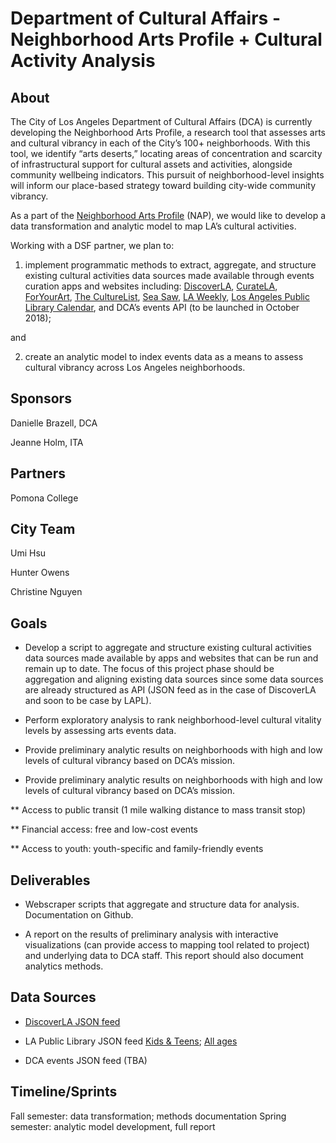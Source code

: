 # Department of Cultural Affairs - Neighborhood Arts Profile + Cultural Activity Analysis

## About

The City of Los Angeles Department of Cultural Affairs (DCA) is currently developing the Neighborhood Arts Profile, a research tool that assesses arts and cultural vibrancy in each of the City’s 100+ neighborhoods. With this tool, we identify “arts deserts,” locating areas of concentration and scarcity of infrastructural support for cultural assets and activities, alongside community wellbeing indicators. This pursuit of neighborhood-level insights will inform our place-based strategy toward building city-wide community vibrancy.

As a part of the [ Neighborhood Arts Profile](https://neighborhoodartsprofile.org/) (NAP), we would like to develop a data transformation and analytic model to map LA’s cultural activities. 

Working with a DSF partner, we plan to: 

1)  implement programmatic methods to extract, aggregate, and structure existing cultural activities data sources made available through events curation apps and websites including: [ DiscoverLA](https://www.discoverlosangeles.com), [ CurateLA](https://curate.la/), [ ForYourArt](http://foryourart.com/), [ The CultureList](http://theculturelist.org/), [ Sea Saw](https://itunes.apple.com/us/app/see-saw-gallery-guide/id791643418?mt=8), [ LA Weekly](https://www.laweekly.com/), [ Los Angeles Public Library Calendar](www.lapl.org/whats-on/calendar), and DCA’s events API (to be launched in October 2018); 

and

2) create an analytic model to index events data as a means to assess cultural vibrancy across Los Angeles neighborhoods.

## Sponsors

Danielle Brazell, DCA

Jeanne Holm, ITA

## Partners

Pomona College

## City Team

Umi Hsu

Hunter Owens

Christine Nguyen

## Goals

* Develop a script to aggregate and structure existing cultural activities data sources made available by apps and websites that can be run and remain up to date. The focus of this project phase should be aggregation and aligning existing data sources since some data sources are already structured as API (JSON feed as in the case of DiscoverLA and soon to be case by LAPL). 

* Perform exploratory analysis to rank neighborhood-level cultural vitality levels by assessing arts events data. 

* Provide preliminary analytic results on neighborhoods with high and low levels of cultural vibrancy based on DCA’s mission.

* Provide preliminary analytic results on neighborhoods with high and low levels of cultural vibrancy based on DCA’s mission.

** Access to public transit (1 mile walking distance to mass transit stop)

** Financial access: free and low-cost events

** Access to youth: youth-specific and family-friendly events

## Deliverables

* Webscraper scripts that aggregate and structure data for analysis. Documentation on Github.

* A report on the results of preliminary analysis with interactive visualizations (can provide access to mapping tool related to project) and underlying data to DCA staff. This report should also document analytics methods. 

## Data Sources

* [DiscoverLA JSON feed](https://www.discoverlosangeles.com/feeds/events/dept-cultural-affairs/calendar)

* LA Public Library JSON feed [ Kids & Teens](http://www.lapl.org/whats-on/calendar/json/ita-kids-teens); [ All ages](http://www.lapl.org/whats-on/calendar/json/ita-all-ages)

* DCA events JSON feed (TBA)

## Timeline/Sprints

Fall semester: data transformation; methods documentation
Spring semester: analytic model development, full report


